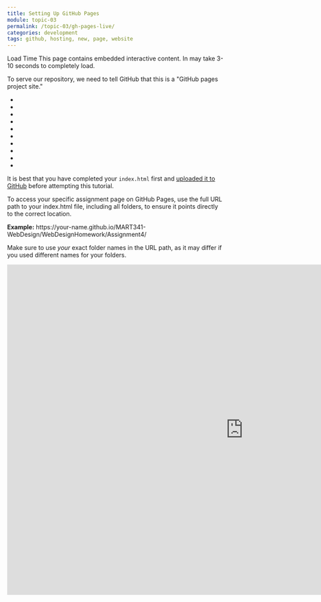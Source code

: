 ```yaml
---
title: Setting Up GitHub Pages
module: topic-03
permalink: /topic-03/gh-pages-live/
categories: development
tags: github, hosting, new, page, website
---
```


<div class="divider-heading"></div>

<span class="label label-warning">Load Time</span> This page contains embedded interactive content. In may take 3-10 seconds to completely load.

To serve our repository, we need to tell GitHub that this is a "GitHub pages project site."

<div class="row callout-columns status-warning">
  <div class="col-lg-3">
    <div class="icon">
      <ul class="bursts">
        <li class="deg0"></li>
        <li class="deg36"></li>
        <li class="deg72"></li>
        <li class="deg108"></li>
        <li class="deg144"></li>
        <li class="deg180"></li>
        <li class="deg216"></li>
        <li class="deg252"></li>
        <li class="deg288"></li>
        <li class="deg324"></li>
      </ul>
      <i class="fas fa-info-circle"></i>
    </div>
  </div>
  <div class="col-lg-9">
    <p>It is best that you have completed your <code>index.html</code> first and <a href="../../topic-02/git-add-directory">uploaded it to GitHub</a> before attempting this tutorial.</p>
    <p>To access your specific assignment page on GitHub Pages, use the full URL path to your index.html file, including all folders, to ensure it points directly to the correct location.</p>
<p><b>Example:</b> https://your-name.github.io/MART341-WebDesign/WebDesignHomework/Assignment4/</p>
<P>Make sure to use <em>your</em> exact folder names in the URL path, as it may differ if you used different names for your folders.</P>
  </div>
</div>
<iframe src="https://montana-media-arts.github.io/webDesignFall2023/hp5/GitHubPages3.html?embed=true" width="1099" height="770" frameborder="0" allowfullscreen="allowfullscreen"></iframe>
<!---
<iframe src="https://umontanamediaarts.com/MART341/wp-admin/admin-ajax.php?action=h5p_embed&id=16" width="877" height="657" frameborder="0" allowfullscreen="allowfullscreen"></iframe><script src="https://umontanamediaarts.com/MART341/wp-content/plugins/h5p/h5p-php-library/js/h5p-resizer.js" charset="UTF-8"></script>
<a href="https://umontanamediaarts.com/MART341/wp-admin/admin-ajax.php?action=h5p_embed&id=16" class="btn btn-default btn-xs" target="_blank">View Larger</a>
--->
